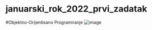 # januarski_rok_2022_prvi_zadatak
#Objektno-Orijentisano Programiranje
![image](https://user-images.githubusercontent.com/35779410/164268413-174b64f0-3d93-43ea-a83e-3043c38554b4.png)
